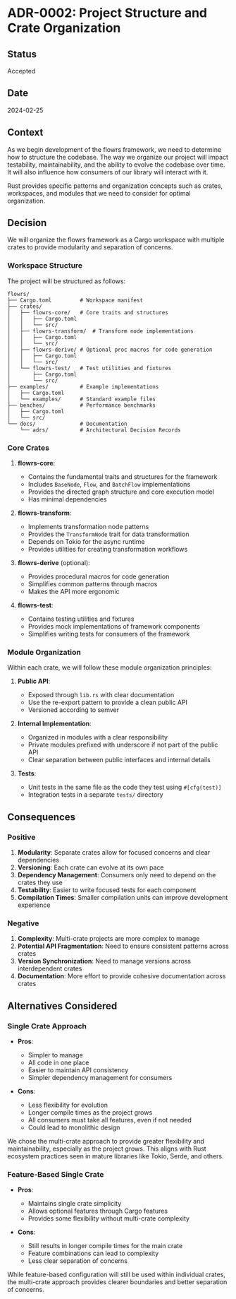 # ADR-0002: Project Structure and Crate Organization

## Status

Accepted

## Date

2024-02-25

## Context

As we begin development of the flowrs framework, we need to determine how to structure the codebase. The way we organize our project will impact testability, maintainability, and the ability to evolve the codebase over time. It will also influence how consumers of our library will interact with it.

Rust provides specific patterns and organization concepts such as crates, workspaces, and modules that we need to consider for optimal organization.

## Decision

We will organize the flowrs framework as a Cargo workspace with multiple crates to provide modularity and separation of concerns.

### Workspace Structure

The project will be structured as follows:

```
flowrs/
├── Cargo.toml         # Workspace manifest
├── crates/
│   ├── flowrs-core/   # Core traits and structures
│   │   ├── Cargo.toml
│   │   └── src/
│   ├── flowrs-transform/  # Transform node implementations
│   │   ├── Cargo.toml
│   │   └── src/
│   ├── flowrs-derive/ # Optional proc macros for code generation
│   │   ├── Cargo.toml
│   │   └── src/
│   └── flowrs-test/   # Test utilities and fixtures
│       ├── Cargo.toml
│       └── src/
├── examples/          # Example implementations
│   ├── Cargo.toml
│   └── examples/      # Standard example files
├── benches/           # Performance benchmarks
│   ├── Cargo.toml
│   └── src/
└── docs/              # Documentation
    └── adrs/          # Architectural Decision Records
```

### Core Crates

1. **flowrs-core**:

   - Contains the fundamental traits and structures for the framework
   - Includes `BaseNode`, `Flow`, and `BatchFlow` implementations
   - Provides the directed graph structure and core execution model
   - Has minimal dependencies

2. **flowrs-transform**:

   - Implements transformation node patterns
   - Provides the `TransformNode` trait for data transformation
   - Depends on Tokio for the async runtime
   - Provides utilities for creating transformation workflows

3. **flowrs-derive** (optional):

   - Provides procedural macros for code generation
   - Simplifies common patterns through macros
   - Makes the API more ergonomic

4. **flowrs-test**:
   - Contains testing utilities and fixtures
   - Provides mock implementations of framework components
   - Simplifies writing tests for consumers of the framework

### Module Organization

Within each crate, we will follow these module organization principles:

1. **Public API**:

   - Exposed through `lib.rs` with clear documentation
   - Use the re-export pattern to provide a clean public API
   - Versioned according to semver

2. **Internal Implementation**:

   - Organized in modules with a clear responsibility
   - Private modules prefixed with underscore if not part of the public API
   - Clear separation between public interfaces and internal details

3. **Tests**:
   - Unit tests in the same file as the code they test using `#[cfg(test)]`
   - Integration tests in a separate `tests/` directory

## Consequences

### Positive

1. **Modularity**: Separate crates allow for focused concerns and clear dependencies
2. **Versioning**: Each crate can evolve at its own pace
3. **Dependency Management**: Consumers only need to depend on the crates they use
4. **Testability**: Easier to write focused tests for each component
5. **Compilation Times**: Smaller compilation units can improve development experience

### Negative

1. **Complexity**: Multi-crate projects are more complex to manage
2. **Potential API Fragmentation**: Need to ensure consistent patterns across crates
3. **Version Synchronization**: Need to manage versions across interdependent crates
4. **Documentation**: More effort to provide cohesive documentation across crates

## Alternatives Considered

### Single Crate Approach

- **Pros**:

  - Simpler to manage
  - All code in one place
  - Easier to maintain API consistency
  - Simpler dependency management for consumers

- **Cons**:
  - Less flexibility for evolution
  - Longer compile times as the project grows
  - All consumers must take all features, even if not needed
  - Could lead to monolithic design

We chose the multi-crate approach to provide greater flexibility and maintainability, especially as the project grows. This aligns with Rust ecosystem practices seen in mature libraries like Tokio, Serde, and others.

### Feature-Based Single Crate

- **Pros**:

  - Maintains single crate simplicity
  - Allows optional features through Cargo features
  - Provides some flexibility without multi-crate complexity

- **Cons**:
  - Still results in longer compile times for the main crate
  - Feature combinations can lead to complexity
  - Less clear separation of concerns

While feature-based configuration will still be used within individual crates, the multi-crate approach provides clearer boundaries and better separation of concerns.
